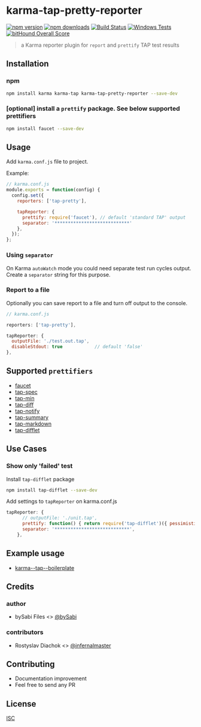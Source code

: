 # karma-tap-pretty-reporter

[![npm version](https://badge.fury.io/js/karma-tap-pretty-reporter.svg)](https://badge.fury.io/js/karma-tap-pretty-reporter)
[![npm downloads](https://img.shields.io/npm/dm/karma-tap-pretty-reporter.svg?style=flat-square)](https://www.npmjs.com/package/karma-tap-pretty-reporter)
[![Build Status](https://travis-ci.org/bySabi/karma-tap-pretty-reporter.svg?branch=master)](https://travis-ci.org/bySabi/karma-tap-pretty-reporter)
[![Windows Tests](https://img.shields.io/appveyor/ci/bySabi/karma-tap-pretty-reporter/master.svg?label=Windows%20Tests)](https://ci.appveyor.com/project/bySabi/karma-tap-pretty-reporter)
[![bitHound Overall Score](https://www.bithound.io/github/bySabi/karma-tap-pretty-reporter/badges/score.svg)](https://www.bithound.io/github/bySabi/karma-tap-pretty-reporter)

> a Karma reporter plugin for `report` and `prettify` TAP test results


## Installation

### npm
```bash
npm install karma karma-tap karma-tap-pretty-reporter --save-dev
```

### [optional] install a `prettify` package. See below supported prettifiers
```bash
npm install faucet --save-dev
```

## Usage

Add `karma.conf.js` file to project.

Example:
```js
// karma.conf.js
module.exports = function(config) {
  config.set({
    reporters: ['tap-pretty'],

    tapReporter: {
      prettify: require('faucet'), // default 'standard TAP' output
      separator: '****************************'
    },
  });
};
```

### Using `separator`
On Karma `autoWatch` mode you could need separate test run cycles output. Create a `separator` string for this purpose.

### Report to a file
Optionally you can save report to a file and turn off output to the console.

```js
// karma.conf.js

reporters: ['tap-pretty'],

tapReporter: {
  outputFile: './test.out.tap',
  disableStdout: true            // default 'false'
},

```

## Supported `prettifiers`
* [faucet](https://github.com/substack/faucet)
* [tap-spec](https://github.com/scottcorgan/tap-spec)
* [tap-min](https://github.com/gummesson/tap-min)
* [tap-diff](https://github.com/axross/tap-diff)
* [tap-notify](https://github.com/axross/tap-notify)
* [tap-summary](https://github.com/zoubin/tap-summary)
* [tap-markdown](https://github.com/Hypercubed/tap-markdown)
* [tap-difflet](https://github.com/namuol/tap-difflet)

## Use Cases

### Show only 'failed' test
Install `tap-difflet` package
```bash
npm install tap-difflet --save-dev
```
Add settings to `tapReporter` on karma.conf.js
```js
tapReporter: {
      // outputFile: './unit.tap',
      prettify: function() { return require('tap-difflet')({ pessimistic: true }); },
      separator: '****************************',
    },
```

## Example usage
* [karma--tap--boilerplate](https://github.com/bySabi/karma--tap--boilerplate)

## Credits

### author
* bySabi Files <> [@bySabi](https://github.com/bySabi)

### contributors
* Rostyslav Diachok <> [@infernalmaster](https://github.com/infernalmaster)

## Contributing
* Documentation improvement
* Feel free to send any PR

## License

[ISC][isc-license]

[isc-license]:./LICENSE
